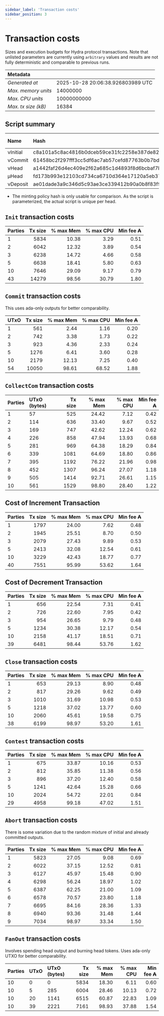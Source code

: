 ```yaml
--- 
sidebar_label: 'Transaction costs' 
sidebar_position: 3 
--- 
```


# Transaction costs 

Sizes and execution budgets for Hydra protocol transactions. Note that unlisted parameters are currently using `arbitrary` values and results are not fully deterministic and comparable to previous runs.

| Metadata | |
| :--- | :--- |
| _Generated at_ | 2025-10-28 20:06:38.926803989 UTC |
| _Max. memory units_ | 14000000 |
| _Max. CPU units_ | 10000000000 |
| _Max. tx size (kB)_ | 16384 |

## Script summary

| Name   | Hash | Size (Bytes) 
| :----- | :--- | -----------: 
| νInitial | c8a101a5c8ac4816b0dceb59ce31fc2258e387de828f02961d2f2045 | 2652 | 
| νCommit | 61458bc2f297fff3cc5df6ac7ab57cefd87763b0b7bd722146a1035c | 685 | 
| νHead | a1442faf26d4ec409e2f62a685c1d4893f8d6bcbaf7bcb59d6fa1340 | 14599 | 
| μHead | fd173b993e12103cd734ca6710d364e17120a5eb37a224c64ab2b188* | 5284 | 
| νDeposit | ae01dade3a9c346d5c93ae3ce339412b90a0b8f83f94ec6baa24e30c | 1102 | 

* The minting policy hash is only usable for comparison. As the script is parameterized, the actual script is unique per head.

## `Init` transaction costs

| Parties | Tx size | % max Mem | % max CPU | Min fee ₳ |
| :------ | ------: | --------: | --------: | --------: |
| 1| 5834 | 10.38 | 3.29 | 0.51 |
| 2| 6042 | 12.32 | 3.89 | 0.54 |
| 3| 6238 | 14.72 | 4.66 | 0.58 |
| 5| 6638 | 18.41 | 5.80 | 0.63 |
| 10| 7646 | 29.09 | 9.17 | 0.79 |
| 43| 14279 | 98.56 | 30.79 | 1.80 |


## `Commit` transaction costs
 This uses ada-only outputs for better comparability.

| UTxO | Tx size | % max Mem | % max CPU | Min fee ₳ |
| :--- | ------: | --------: | --------: | --------: |
| 1| 561 | 2.44 | 1.16 | 0.20 |
| 2| 742 | 3.38 | 1.73 | 0.22 |
| 3| 923 | 4.36 | 2.33 | 0.24 |
| 5| 1276 | 6.41 | 3.60 | 0.28 |
| 10| 2179 | 12.13 | 7.25 | 0.40 |
| 54| 10050 | 98.61 | 68.52 | 1.88 |


## `CollectCom` transaction costs

| Parties | UTxO (bytes) |Tx size | % max Mem | % max CPU | Min fee ₳ |
| :------ | :----------- |------: | --------: | --------: | --------: |
| 1 | 57 | 525 | 24.42 | 7.12 | 0.42 |
| 2 | 114 | 636 | 33.40 | 9.67 | 0.52 |
| 3 | 169 | 747 | 42.62 | 12.24 | 0.62 |
| 4 | 226 | 858 | 47.94 | 13.93 | 0.68 |
| 5 | 281 | 969 | 64.38 | 18.29 | 0.84 |
| 6 | 339 | 1081 | 64.69 | 18.80 | 0.86 |
| 7 | 395 | 1192 | 76.22 | 21.96 | 0.98 |
| 8 | 452 | 1307 | 96.24 | 27.07 | 1.18 |
| 9 | 505 | 1414 | 92.71 | 26.61 | 1.15 |
| 10 | 561 | 1529 | 98.80 | 28.40 | 1.22 |


## Cost of Increment Transaction

| Parties | Tx size | % max Mem | % max CPU | Min fee ₳ |
| :------ | ------: | --------: | --------: | --------: |
| 1| 1797 | 24.00 | 7.62 | 0.48 |
| 2| 1945 | 25.51 | 8.70 | 0.50 |
| 3| 2079 | 27.43 | 9.89 | 0.53 |
| 5| 2413 | 32.08 | 12.54 | 0.61 |
| 10| 3229 | 42.43 | 18.77 | 0.77 |
| 40| 7551 | 95.99 | 53.62 | 1.64 |


## Cost of Decrement Transaction

| Parties | Tx size | % max Mem | % max CPU | Min fee ₳ |
| :------ | ------: | --------: | --------: | --------: |
| 1| 656 | 22.54 | 7.31 | 0.41 |
| 2| 726 | 22.60 | 7.95 | 0.42 |
| 3| 954 | 26.65 | 9.79 | 0.48 |
| 5| 1234 | 30.38 | 12.17 | 0.54 |
| 10| 2158 | 41.17 | 18.51 | 0.71 |
| 39| 6481 | 98.44 | 53.76 | 1.62 |


## `Close` transaction costs

| Parties | Tx size | % max Mem | % max CPU | Min fee ₳ |
| :------ | ------: | --------: | --------: | --------: |
| 1| 653 | 29.13 | 8.90 | 0.48 |
| 2| 817 | 29.26 | 9.62 | 0.49 |
| 3| 1010 | 31.69 | 10.98 | 0.53 |
| 5| 1218 | 37.02 | 13.77 | 0.60 |
| 10| 2060 | 45.61 | 19.58 | 0.75 |
| 38| 6199 | 98.97 | 53.20 | 1.61 |


## `Contest` transaction costs

| Parties | Tx size | % max Mem | % max CPU | Min fee ₳ |
| :------ | ------: | --------: | --------: | --------: |
| 1| 675 | 33.87 | 10.16 | 0.53 |
| 2| 812 | 35.85 | 11.38 | 0.56 |
| 3| 896 | 37.20 | 12.40 | 0.58 |
| 5| 1241 | 42.64 | 15.28 | 0.66 |
| 10| 2024 | 54.72 | 22.01 | 0.84 |
| 29| 4958 | 99.18 | 47.02 | 1.51 |


## `Abort` transaction costs
There is some variation due to the random mixture of initial and already committed outputs.

| Parties | Tx size | % max Mem | % max CPU | Min fee ₳ |
| :------ | ------: | --------: | --------: | --------: |
| 1| 5823 | 27.05 | 9.08 | 0.69 |
| 2| 6022 | 37.15 | 12.52 | 0.81 |
| 3| 6127 | 45.97 | 15.48 | 0.90 |
| 4| 6298 | 56.24 | 18.97 | 1.02 |
| 5| 6387 | 62.25 | 21.00 | 1.09 |
| 6| 6578 | 70.57 | 23.80 | 1.18 |
| 7| 6695 | 84.16 | 28.36 | 1.33 |
| 8| 6940 | 93.36 | 31.48 | 1.44 |
| 9| 7034 | 98.97 | 33.34 | 1.50 |


## `FanOut` transaction costs
Involves spending head output and burning head tokens. Uses ada-only UTXO for better comparability.

| Parties | UTxO  | UTxO (bytes) | Tx size | % max Mem | % max CPU | Min fee ₳ |
| :------ | :---- | :----------- | ------: | --------: | --------: | --------: |
| 10 | 0 | 0 | 5834 | 18.30 | 6.11 | 0.60 |
| 10 | 5 | 285 | 6004 | 28.46 | 10.13 | 0.72 |
| 10 | 20 | 1141 | 6515 | 60.87 | 22.83 | 1.09 |
| 10 | 39 | 2221 | 7161 | 98.93 | 37.88 | 1.54 |

